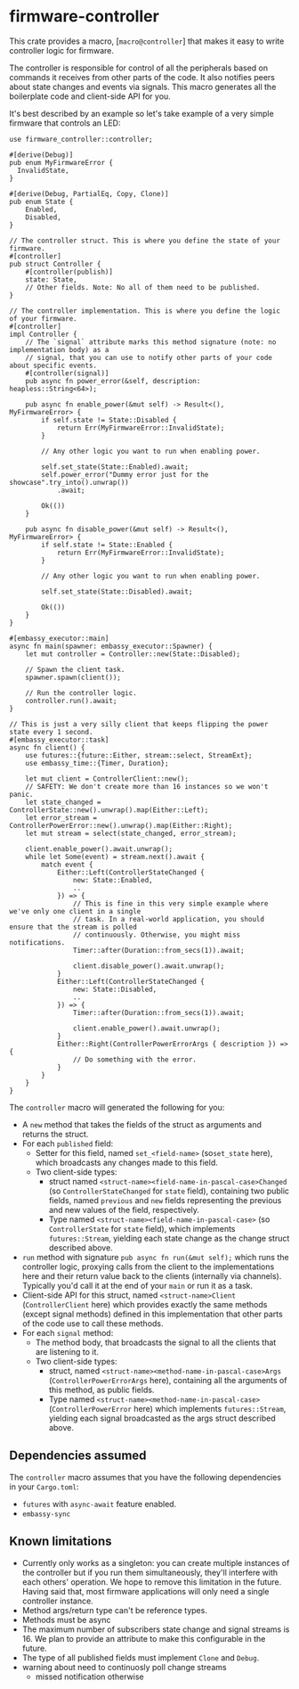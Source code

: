 # firmware-controller

This crate provides a macro, [`macro@controller`] that makes it easy to write controller logic for firmware.

The controller is responsible for control of all the peripherals based on commands it receives
from other parts of the code. It also notifies peers about state changes and events via signals.
This macro generates all the boilerplate code and client-side API for you.

It's best described by an example so let's take example of a very simple firmware that controls an
LED:

```rust,no_run
use firmware_controller::controller;

#[derive(Debug)]
pub enum MyFirmwareError {
  InvalidState,
}

#[derive(Debug, PartialEq, Copy, Clone)]
pub enum State {
    Enabled,
    Disabled,
}

// The controller struct. This is where you define the state of your firmware.
#[controller]
pub struct Controller {
    #[controller(publish)]
    state: State,
    // Other fields. Note: No all of them need to be published.
}

// The controller implementation. This is where you define the logic of your firmware.
#[controller]
impl Controller {
    // The `signal` attribute marks this method signature (note: no implementation body) as a
    // signal, that you can use to notify other parts of your code about specific events.
    #[controller(signal)]
    pub async fn power_error(&self, description: heapless::String<64>);

    pub async fn enable_power(&mut self) -> Result<(), MyFirmwareError> {
        if self.state != State::Disabled {
            return Err(MyFirmwareError::InvalidState);
        }

        // Any other logic you want to run when enabling power.

        self.set_state(State::Enabled).await;
        self.power_error("Dummy error just for the showcase".try_into().unwrap())
            .await;

        Ok(())
    }

    pub async fn disable_power(&mut self) -> Result<(), MyFirmwareError> {
        if self.state != State::Enabled {
            return Err(MyFirmwareError::InvalidState);
        }

        // Any other logic you want to run when enabling power.

        self.set_state(State::Disabled).await;

        Ok(())
    }   
}

#[embassy_executor::main]
async fn main(spawner: embassy_executor::Spawner) {
    let mut controller = Controller::new(State::Disabled);

    // Spawn the client task.
    spawner.spawn(client());

    // Run the controller logic.
    controller.run().await;
}

// This is just a very silly client that keeps flipping the power state every 1 second.
#[embassy_executor::task]
async fn client() {
    use futures::{future::Either, stream::select, StreamExt};
    use embassy_time::{Timer, Duration};

    let mut client = ControllerClient::new();
    // SAFETY: We don't create more than 16 instances so we won't panic.
    let state_changed = ControllerState::new().unwrap().map(Either::Left);
    let error_stream = ControllerPowerError::new().unwrap().map(Either::Right);
    let mut stream = select(state_changed, error_stream);

    client.enable_power().await.unwrap();
    while let Some(event) = stream.next().await {
        match event {
            Either::Left(ControllerStateChanged {
                new: State::Enabled,
                ..
            }) => {
                // This is fine in this very simple example where we've only one client in a single
                // task. In a real-world application, you should ensure that the stream is polled
                // continuously. Otherwise, you might miss notifications.
                Timer::after(Duration::from_secs(1)).await;

                client.disable_power().await.unwrap();
            }
            Either::Left(ControllerStateChanged {
                new: State::Disabled,
                ..
            }) => {
                Timer::after(Duration::from_secs(1)).await;

                client.enable_power().await.unwrap();
            }
            Either::Right(ControllerPowerErrorArgs { description }) => {
                // Do something with the error.
            }
        }
    }
}
```

The `controller` macro will generated the following for you:

* A `new` method that takes the fields of the struct as arguments and returns the struct.
* For each `published` field:
  * Setter for this field, named `set_<field-name>` (so`set_state` here), which broadcasts any
    changes made to this field.
  * Two client-side types:
    * struct named `<struct-name><field-name-in-pascal-case>Changed` (so `ControllerStateChanged`
      for `state` field), containing two public fields, named `previous` and `new` fields
      representing the previous and new values of the field, respectively.
    * Type named `<struct-name><field-name-in-pascal-case>` (so `ControllerState` for
      `state` field), which implements `futures::Stream`, yielding each state change as the change
       struct described above.
* `run` method with signature `pub async fn run(&mut self);` which runs the controller logic,
   proxying calls from the client to the implementations here and their return value back to
   the clients (internally via channels). Typically you'd call it at the end of your `main`
   or run it as a task.
* Client-side API for this struct, named `<struct-name>Client` (`ControllerClient` here)
  which provides exactly the same methods (except signal methods) defined in this implementation
  that other parts of the code use to call these methods.
* For each `signal` method:
  * The method body, that broadcasts the signal to all the clients that are listening to it.
  * Two client-side types:
    * struct, named `<struct-name><method-name-in-pascal-case>Args` (`ControllerPowerErrorArgs`
      here), containing all the arguments of this method, as public fields.
    * Type named `<struct-name><method-name-in-pascal-case>` (`ControllerPowerError` here) which
      implements `futures::Stream`, yielding each signal broadcasted as the args struct described
      above.

## Dependencies assumed

The `controller` macro assumes that you have the following dependencies in your `Cargo.toml`:

* `futures` with `async-await` feature enabled.
* `embassy-sync`

## Known limitations

* Currently only works as a singleton: you can create multiple instances of the controller but
  if you run them simultaneously, they'll interfere with each others' operation. We hope to remove
  this limitation in the future. Having said that, most firmware applications will only need a
  single controller instance.
* Method args/return type can't be reference types.
* Methods must be async
* The maximum number of subscribers state change and signal streams is 16. We plan to provide an
  attribute to make this configurable in the future.
* The type of all published fields must implement `Clone` and `Debug`.
* warning about need to continuosly poll change streams
  * missed notification otherwise
